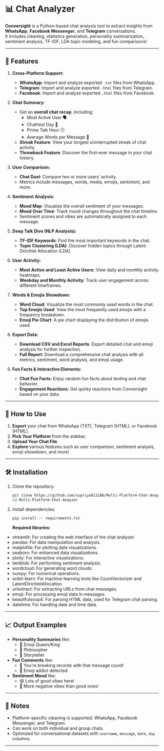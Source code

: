# 📊 Chat Analyzer

**Conversight** is a Python-based chat analysis tool to extract insights from **WhatsApp**, **Facebook Messenger**, and **Telegram** conversations.  
It includes cleaning, statistics generation, personality summarization, sentiment analysis, TF-IDF, LDA topic modeling, and fun comparisons!

---

## 🚀 Features

1. **Cross-Platform Support:**
   - **WhatsApp**: Import and analyze exported `.txt` files from WhatsApp.
   - **Telegram**: Import and analyze exported `.html` files from Telegram.
   - **Facebook**: Import and analyze exported `.html` files from Facebook.

2. **Chat Summary:**
   - Get an **overall chat recap**, including:
     - Most Active User 🗣️
     - Chattiest Day 📅
     - Prime Talk Hour 🕒
     - Average Words per Message 📏
   - **Streak Feature**: View your longest uninterrupted streak of chat activity.
   - **Throwback Feature**: Discover the first-ever message in your chat history.

3. **User Comparison:**
   - **Chat Duel**: Compare two or more users' activity.
   - Metrics include messages, words, media, emojis, sentiment, and more.

4. **Sentiment Analysis:**
   - **Mood Map**: Visualize the overall sentiment of your messages.
   - **Mood Over Time**: Track mood changes throughout the chat timeline.
   - Sentiment scores and vibes are automatically assigned to each message.

5. **Deep Talk Dive (NLP Analysis):**
   - **TF-IDF Keywords**: Find the most important keywords in the chat.
   - **Topic Clustering (LDA)**: Discover hidden topics through Latent Dirichlet Allocation (LDA).

6. **User Activity:**
   - **Most Active and Least Active Users**: View daily and monthly activity heatmaps.
   - **Weekday and Monthly Activity**: Track user engagement across different timeframes.

7. **Words & Emojis Showdown:**
   - **Word Cloud**: Visualize the most commonly used words in the chat.
   - **Top Emojis Used**: View the most frequently used emojis with a frequency breakdown.
   - **Emoji Pie Chart**: A pie chart displaying the distribution of emojis used.

8. **Export Data:**
   - **Download CSV and Excel Reports**: Export detailed chat and emoji analysis for further inspection.
   - **Full Report**: Download a comprehensive chat analysis with all metrics, sentiment, word analysis, and emoji usage.

9. **Fun Facts & Interactive Elements:**
   - **Chat Fun Facts**: Enjoy random fun facts about texting and chat behavior.
   - **Engagement Reactions**: Get quirky reactions from Conversight based on your data.

---

## 🎯 How to Use

1. **Export** your chat from WhatsApp (TXT), Telegram (HTML), or Facebook (HTML).
2. **Pick Your Platform** from the sidebar.
3. **Upload Your Chat File**.
4. **Explore** various features such as user comparison, sentiment analysis, emoji showdown, and more!

---

## 🛠 Installation

1. Clone the repository:
    ```bash
    git clone https://github.com/supriya811106/Multi-Platform-Chat-Anayzer.git
    cd Multi-Platform-Chat-Anayzer
    ```

2. Install dependencies:
    ```bash
    pip install -r requirements.txt
    ```

    **Required libraries:**
- streamlit: For creating the web interface of the chat analyzer.
- pandas: For data manipulation and analysis.
- matplotlib: For plotting data visualizations.
- seaborn: For enhanced data visualizations.
- plotly: For interactive visualizations.
- textblob: For performing sentiment analysis.
- wordcloud: For generating word clouds.
- numpy: For numerical operations.
- scikit-learn: For machine learning tools like CountVectorizer and LatentDirichletAllocation.
- urlextract: For extracting URLs from chat messages.
- emoji: For processing emoji data in messages.
- beautifulsoup4: For parsing HTML data, used for Telegram chat parsing.
- datetime: For handling date and time data.

---

## 📈 Output Examples

- **Personality Summaries** like:
  - 🎉 Emoji Queen/King
  - 🧠 Philosopher
  - 📸 Storyteller
- **Fun Comments** like:
  - 🧨 You’re breaking records with that message count!
  - 🤣 Emoji addict detected.
- **Sentiment Mood** like:
  - 😄 Lots of good vibes here!
  - 😬 More negative vibes than good ones!

---

## 📝 Notes

- Platform-specific cleaning is supported: WhatsApp, Facebook Messenger, and Telegram.
- Can work on both individual and group chats.
- Optimized for conversational datasets with `username`, `message`, `date`, `day` columns.

---



